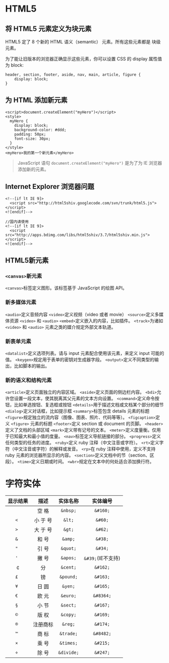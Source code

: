 # HTML5

## 将 HTML5 元素定义为块元素

HTML5 定了 8 个新的 HTML 语义（semantic） 元素。所有这些元素都是 块级 元素。

为了能让旧版本的浏览器正确显示这些元素，你可以设置 CSS 的 display 属性值为 block:
```
header, section, footer, aside, nav, main, article, figure {
    display: block; 
}
```

## 为 HTML 添加新元素
```
<script>document.createElement("myHero")</script>
<style>
  myHero {
    display: block;
    background-color: #ddd;
    padding: 50px;
    font-size: 30px;
  } 
</style> 
<myHero>我的第一个新元素</myHero>
```

> JavaScript 语句 `document.createElement("myHero")` 是为了为 IE 浏览器添加新的元素。

## Internet Explorer 浏览器问题

```
<!--[if lt IE 9]>
  <script src="http://html5shiv.googlecode.com/svn/trunk/html5.js"></script>
<![endif]-->

//国内请使用
<!--[if lt IE 9]>
  <script src="http://apps.bdimg.com/libs/html5shiv/3.7/html5shiv.min.js"></script>
<![endif]-->
```

## HTML5新元素

### `<canvas>`新元素

`<canvas>`标签定义图形。该标签基于 JavaScript 的绘图 API。

### 新多媒体元素

`<audio>`定义音频内容
`<video>`定义视频（video 或者 movie）
`<source>`定义多媒体资源 `<video>` 和 `<audio>`
`<embed>`定义嵌入的内容，比如插件。
`<track>`为诸如 `<video>` 和 `<audio>` 元素之类的媒介规定外部文本轨道。

### 新表单元素

`<datalist>`定义选项列表。请与 input 元素配合使用该元素，来定义 input 可能的值。
`<keygen>`规定用于表单的密钥对生成器字段。
`<output>`定义不同类型的输出，比如脚本的输出。

### 新的语义和结构元素
`<article>`定义页面独立的内容区域。
`<aside>`定义页面的侧边栏内容。
`<bdi>`允许您设置一段文本，使其脱离其父元素的文本方向设置。
`<command>`定义命令按钮，比如单选按钮、复选框或按钮
`<details>`用于描述文档或文档某个部分的细节
`<dialog>`定义对话框，比如提示框
`<summary>`标签包含 details 元素的标题
`<figure>`规定独立的流内容（图像、图表、照片、代码等等）。
`<figcaption>`定义 `<figure>` 元素的标题
`<footer>`定义 section 或 document 的页脚。
`<header>`定义了文档的头部区域
`<mark>`定义带有记号的文本。
`<meter>`定义度量衡。仅用于已知最大和最小值的度量。
`<nav>`标签定义导航链接的部分。
`<progress>`定义任何类型的任务的进度。
`<ruby>`定义 ruby 注释（中文注音或字符）。
`<rt>`定义字符（中文注音或字符）的解释或发音。
`<rp>`在 ruby 注释中使用，定义不支持 ruby 元素的浏览器所显示的内容。
`<section>`定义文档中的节（section、区段）。
`<time>`定义日期或时间。
`<wbr>`规定在文本中的何处适合添加换行符。



# 字符实体

| 显示结果 |   描述   |    实体名称    |      实体编号      |
| :--: | :----: | :--------: | :------------: |
| `  ` | 空    格 |  `&nbsp;`  |    `&#160;`    |
| `< ` | 小 于 号  |   `&lt;`   |    `&#60;`     |
| `> ` | 大 于 号  |   `&gt;`   |    `&#62;`     |
| `& ` | 和    号 |  `&amp;`   |    `&#38;`     |
| `" ` | 引    号 |  `&quot;`  |    `&#34;`     |
| `' ` | 撇    号 |  `&apos;`  | `&#39;`(IE不支持) |
| `￠`  |   分    |  `&cent;`  |    `&#162;`    |
| `£ ` |   镑    | `&pound;`  |    `&#163;`    |
| `¥ ` | 日    圆 |  `&yen;`   |    `&#165;`    |
| `€ ` | 欧    元 |  `&euro;`  |   `&#8364;`    |
| `§ ` | 小    节 |  `&sect;`  |    `&#167;`    |
| `© ` | 版    权 |  `&copy;`  |    `&#169;`    |
| `® ` |  注册商标  |  `&reg;`   |    `&#174;`    |
| `™ ` | 商    标 | `&trade;`  |   `&#8482;`    |
| `× ` | 乘    号 | `&times;`  |    `&#215;`    |
| `÷ ` | 除    号 | `&divide;` |    `&#247;`    |

